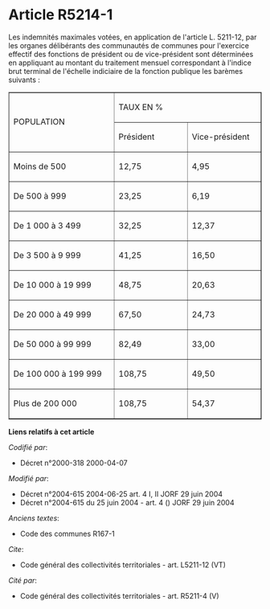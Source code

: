 # Article R5214-1

Les indemnités maximales votées, en application de l'article L. 5211-12, par les organes délibérants des communautés de
communes pour l'exercice effectif des fonctions de président ou de vice-président sont déterminées en appliquant au montant
du traitement mensuel correspondant à l'indice brut terminal de l'échelle indiciaire de la fonction publique les barèmes
suivants : 

<table cellpadding="0" align="center" width="378" border="1" cellspacing="0">
  <tbody>
    <tr>
      <td width="227" rowspan="2">

POPULATION 

</td>
      <td colspan="2" width="151">

TAUX EN % 

</td>
    </tr>
    <tr>
      <td width="151">

Président 

</td>
      <td width="151">

Vice-président 

</td>
    </tr>
    <tr>
      <td width="227" valign="top">

Moins de 500 

</td>
      <td valign="top" width="151">

12,75 

</td>
      <td width="151" valign="top">

4,95 

</td>
    </tr>
    <tr>
      <td width="227" valign="top">

De 500 à 999 

</td>
      <td valign="top" width="151">

23,25 

</td>
      <td valign="top" width="151">

6,19 

</td>
    </tr>
    <tr>
      <td width="227" valign="top">

De 1 000 à 3 499 

</td>
      <td valign="top" width="151">

32,25 

</td>
      <td width="151" valign="top">

12,37 

</td>
    </tr>
    <tr>
      <td width="227" valign="top">

De 3 500 à 9 999 

</td>
      <td valign="top" width="151">

41,25 

</td>
      <td width="151" valign="top">

16,50 

</td>
    </tr>
    <tr>
      <td valign="top" width="227">

De 10 000 à 19 999 

</td>
      <td valign="top" width="151">

48,75 

</td>
      <td valign="top" width="151">

20,63 

</td>
    </tr>
    <tr>
      <td valign="top" width="227">

De 20 000 à 49 999 

</td>
      <td valign="top" width="151">

67,50 

</td>
      <td valign="top" width="151">

24,73 

</td>
    </tr>
    <tr>
      <td valign="top" width="227">

De 50 000 à 99 999 

</td>
      <td valign="top" width="151">

82,49 

</td>
      <td valign="top" width="151">

33,00 

</td>
    </tr>
    <tr>
      <td width="227" valign="top">

De 100 000 à 199 999 

</td>
      <td width="151" valign="top">

108,75 

</td>
      <td valign="top" width="151">

49,50 

</td>
    </tr>
    <tr>
      <td width="227" valign="top">

Plus de 200 000 

</td>
      <td valign="top" width="151">

108,75 

</td>
      <td valign="top" width="151">

54,37

</td>
    </tr>
  </tbody>
</table>

**Liens relatifs à cet article**

_Codifié par_:

  - Décret n°2000-318 2000-04-07

_Modifié par_:

  - Décret n°2004-615 2004-06-25 art. 4 I, II JORF 29 juin 2004
  - Décret n°2004-615 du 25 juin 2004 - art. 4 () JORF 29 juin 2004

_Anciens textes_:

  - Code des communes R167-1

_Cite_:

  - Code général des collectivités territoriales - art. L5211-12 (VT)

_Cité par_:

  - Code général des collectivités territoriales - art. R5211-4 (V)
